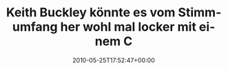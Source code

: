 ---
retweeted: false
source: <a href="http://twitter.com" rel="nofollow">Twitter Web Client</a>
entities:
  hashtags: []
  symbols: []
  user_mentions: []
  urls: []
display_text_range:
- '0'
- '94'
favorite_count: '0'
id_str: '14708132946'
truncated: false
retweet_count: '0'
id: '14708132946'
created_at: Tue May 25 17:52:47 +0000 2010
favorited: false
full_text: Keith Buckley könnte es vom Stimmumfang her wohl mal locker mit einem Crossmotorrad
  aufnehmen.
lang: de
tags:
- pesos/twitter
date: '2010-05-25T17:52:47+00:00'
src: https://twitter.com/bascht/status/14708132946
original_url: https://twitter.com/bascht/status/14708132946
type: twitter_tweet
text: Keith Buckley könnte es vom Stimmumfang her wohl mal locker mit einem Crossmotorrad
  aufnehmen.
title: Keith Buckley könnte es vom Stimmumfang her wohl mal locker mit einem C

---